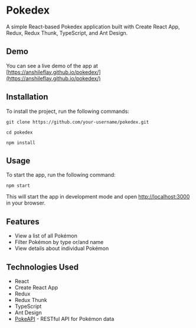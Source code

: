 # Pokedex

A simple React-based Pokedex application built with Create React App, Redux, Redux Thunk, TypeScript, and Ant Design.

## Demo

You can see a live demo of the app at [https://anshileflay.github.io/pokedex/](https://anshileflay.github.io/pokedex/)

## Installation

To install the project, run the following commands:

`git clone https://github.com/your-username/pokedex.git`

`cd pokedex`

`npm install`

## Usage

To start the app, run the following command:

`npm start`


This will start the app in development mode and open [http://localhost:3000](http://localhost:3000) in your browser.

## Features

- View a list of all Pokémon
- Filter Pokémon by type or/and name
- View details about individual Pokémon

## Technologies Used

- React
- Create React App
- Redux
- Redux Thunk
- TypeScript
- Ant Design
- [PokeAPI](https://pokeapi.co/) - RESTful API for Pokémon data
